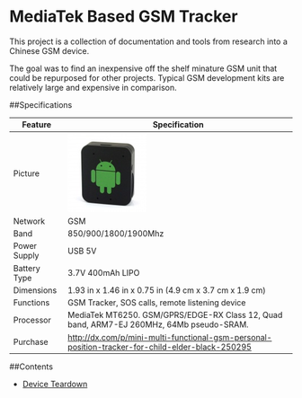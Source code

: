 MediaTek Based GSM Tracker
==========================

This project is a collection of documentation and tools from research into a Chinese GSM device.

The goal was to find an inexpensive off the shelf minature GSM unit that could be repurposed for other projects. Typical GSM development kits are relatively large and expensive in comparison.

##Specifications

Feature      | Specification
------------ | -------------
Picture      | ![Image](docs/images/device00.jpg)
Network      | GSM
Band         | 850/900/1800/1900Mhz
Power Supply | USB 5V
Battery Type | 3.7V 400mAh LIPO
Dimensions   | 1.93 in x 1.46 in x 0.75 in (4.9 cm x 3.7 cm x 1.9 cm)
Functions    | GSM Tracker, SOS calls, remote listening device
Processor    | MediaTek MT6250. GSM/GPRS/EDGE-RX Class 12, Quad band, ARM7-EJ 260MHz, 64Mb pseudo-SRAM.
Purchase     | http://dx.com/p/mini-multi-functional-gsm-personal-position-tracker-for-child-elder-black-250295

##Contents

* [Device Teardown](docs/teardown.md)
